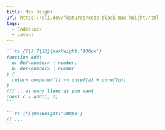 ```yaml
---
title: Max Height
url: https://sli.dev/features/code-block-max-height.html
tags:
  - Codeblock
  - Layout
---
```


````md
```ts {2|3|7|12}{maxHeight:'100px'}
function add(
  a: Ref<number> | number,
  b: Ref<number> | number
) {
  return computed(() => unref(a) + unref(b))
}
/// ...as many lines as you want
const c = add(1, 2)
```
````

````md
```ts {*}{maxHeight:'100px'}
// ...
```
````